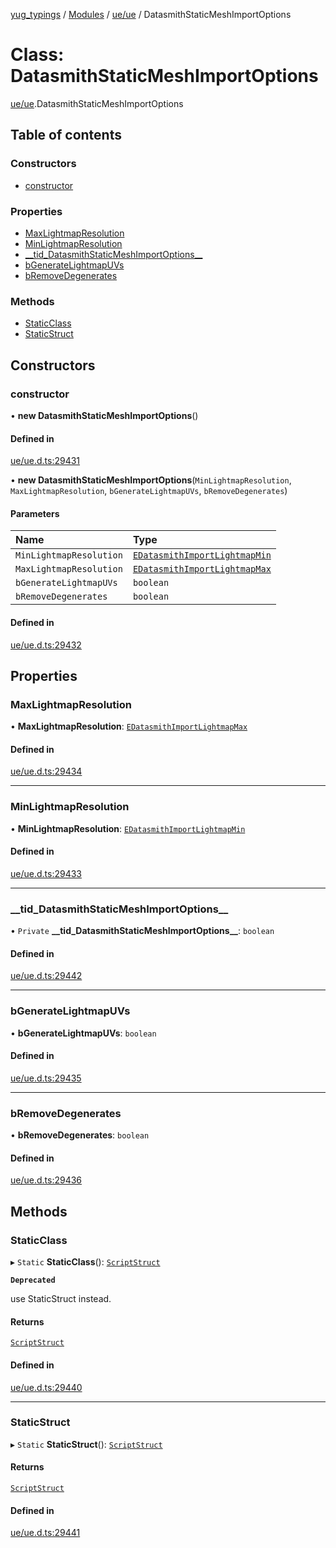 [yug_typings](../README.md) / [Modules](../modules.md) / [ue/ue](../modules/ue_ue.md) / DatasmithStaticMeshImportOptions

# Class: DatasmithStaticMeshImportOptions

[ue/ue](../modules/ue_ue.md).DatasmithStaticMeshImportOptions

## Table of contents

### Constructors

- [constructor](ue_ue.DatasmithStaticMeshImportOptions.md#constructor)

### Properties

- [MaxLightmapResolution](ue_ue.DatasmithStaticMeshImportOptions.md#maxlightmapresolution)
- [MinLightmapResolution](ue_ue.DatasmithStaticMeshImportOptions.md#minlightmapresolution)
- [\_\_tid\_DatasmithStaticMeshImportOptions\_\_](ue_ue.DatasmithStaticMeshImportOptions.md#__tid_datasmithstaticmeshimportoptions__)
- [bGenerateLightmapUVs](ue_ue.DatasmithStaticMeshImportOptions.md#bgeneratelightmapuvs)
- [bRemoveDegenerates](ue_ue.DatasmithStaticMeshImportOptions.md#bremovedegenerates)

### Methods

- [StaticClass](ue_ue.DatasmithStaticMeshImportOptions.md#staticclass)
- [StaticStruct](ue_ue.DatasmithStaticMeshImportOptions.md#staticstruct)

## Constructors

### constructor

• **new DatasmithStaticMeshImportOptions**()

#### Defined in

[ue/ue.d.ts:29431](https://github.com/YugMetaverse/yug_typings/blob/25cad34/ue/ue.d.ts#L29431)

• **new DatasmithStaticMeshImportOptions**(`MinLightmapResolution`, `MaxLightmapResolution`, `bGenerateLightmapUVs`, `bRemoveDegenerates`)

#### Parameters

| Name | Type |
| :------ | :------ |
| `MinLightmapResolution` | [`EDatasmithImportLightmapMin`](../enums/ue_ue.EDatasmithImportLightmapMin.md) |
| `MaxLightmapResolution` | [`EDatasmithImportLightmapMax`](../enums/ue_ue.EDatasmithImportLightmapMax.md) |
| `bGenerateLightmapUVs` | `boolean` |
| `bRemoveDegenerates` | `boolean` |

#### Defined in

[ue/ue.d.ts:29432](https://github.com/YugMetaverse/yug_typings/blob/25cad34/ue/ue.d.ts#L29432)

## Properties

### MaxLightmapResolution

• **MaxLightmapResolution**: [`EDatasmithImportLightmapMax`](../enums/ue_ue.EDatasmithImportLightmapMax.md)

#### Defined in

[ue/ue.d.ts:29434](https://github.com/YugMetaverse/yug_typings/blob/25cad34/ue/ue.d.ts#L29434)

___

### MinLightmapResolution

• **MinLightmapResolution**: [`EDatasmithImportLightmapMin`](../enums/ue_ue.EDatasmithImportLightmapMin.md)

#### Defined in

[ue/ue.d.ts:29433](https://github.com/YugMetaverse/yug_typings/blob/25cad34/ue/ue.d.ts#L29433)

___

### \_\_tid\_DatasmithStaticMeshImportOptions\_\_

• `Private` **\_\_tid\_DatasmithStaticMeshImportOptions\_\_**: `boolean`

#### Defined in

[ue/ue.d.ts:29442](https://github.com/YugMetaverse/yug_typings/blob/25cad34/ue/ue.d.ts#L29442)

___

### bGenerateLightmapUVs

• **bGenerateLightmapUVs**: `boolean`

#### Defined in

[ue/ue.d.ts:29435](https://github.com/YugMetaverse/yug_typings/blob/25cad34/ue/ue.d.ts#L29435)

___

### bRemoveDegenerates

• **bRemoveDegenerates**: `boolean`

#### Defined in

[ue/ue.d.ts:29436](https://github.com/YugMetaverse/yug_typings/blob/25cad34/ue/ue.d.ts#L29436)

## Methods

### StaticClass

▸ `Static` **StaticClass**(): [`ScriptStruct`](ue_ue.ScriptStruct.md)

**`Deprecated`**

use StaticStruct instead.

#### Returns

[`ScriptStruct`](ue_ue.ScriptStruct.md)

#### Defined in

[ue/ue.d.ts:29440](https://github.com/YugMetaverse/yug_typings/blob/25cad34/ue/ue.d.ts#L29440)

___

### StaticStruct

▸ `Static` **StaticStruct**(): [`ScriptStruct`](ue_ue.ScriptStruct.md)

#### Returns

[`ScriptStruct`](ue_ue.ScriptStruct.md)

#### Defined in

[ue/ue.d.ts:29441](https://github.com/YugMetaverse/yug_typings/blob/25cad34/ue/ue.d.ts#L29441)
